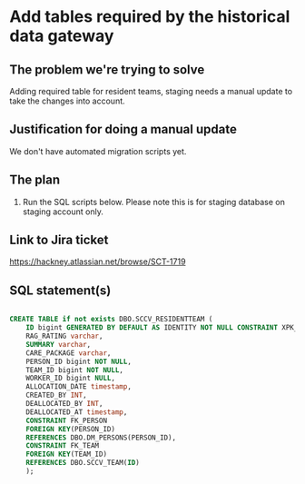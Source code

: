 # Add tables required by the historical data gateway

## The problem we're trying to solve

Adding required table for resident teams, staging needs a manual update to take the changes into account.

## Justification for doing a manual update

We don't have automated migration scripts yet.

## The plan

1. Run the SQL scripts below. Please note this is for staging database on staging account only.

## Link to Jira ticket

https://hackney.atlassian.net/browse/SCT-1719

## SQL statement(s)

```sql

CREATE TABLE if not exists DBO.SCCV_RESIDENTTEAM (
    ID bigint GENERATED BY DEFAULT AS IDENTITY NOT NULL CONSTRAINT XPK_SCCV_RESIDENTTEAM PRIMARY KEY,
    RAG_RATING varchar,
    SUMMARY varchar,
    CARE_PACKAGE varchar,
    PERSON_ID bigint NOT NULL,
    TEAM_ID bigint NOT NULL,
    WORKER_ID bigint NULL,
    ALLOCATION_DATE timestamp,
    CREATED_BY INT,
    DEALLOCATED_BY INT,
    DEALLOCATED_AT timestamp,
    CONSTRAINT FK_PERSON
    FOREIGN KEY(PERSON_ID)
    REFERENCES DBO.DM_PERSONS(PERSON_ID),
    CONSTRAINT FK_TEAM
    FOREIGN KEY(TEAM_ID)
    REFERENCES DBO.SCCV_TEAM(ID)
    );

```
